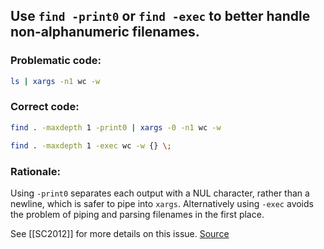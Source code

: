 ## Use `find -print0` or `find -exec` to better handle non-alphanumeric filenames.

### Problematic code:

```sh
ls | xargs -n1 wc -w
```

### Correct code:

```sh
find . -maxdepth 1 -print0 | xargs -0 -n1 wc -w
```

```sh
find . -maxdepth 1 -exec wc -w {} \;
```

### Rationale:

Using `-print0` separates each output with a NUL character, rather than a newline, which is safer to pipe into `xargs`. Alternatively using `-exec` avoids the problem of piping and parsing filenames in the first place.

See [[SC2012]] for more details on this issue.
[Source](https://github.com/koalaman/shellcheck/wiki/SC2011)

